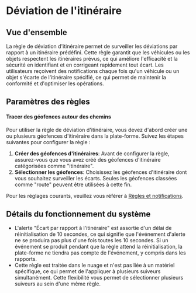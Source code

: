# Déviation de l'itinéraire

## Vue d'ensemble

La règle de déviation d'itinéraire permet de surveiller les déviations par rapport à un itinéraire prédéfini. Cette règle garantit que les véhicules ou les objets respectent les itinéraires prévus, ce qui améliore l'efficacité et la sécurité en identifiant et en corrigeant rapidement tout écart. Les utilisateurs reçoivent des notifications chaque fois qu'un véhicule ou un objet s'écarte de l'itinéraire spécifié, ce qui permet de maintenir la conformité et d'optimiser les opérations.

## Paramètres des règles

#### Tracer des géofences autour des chemins

Pour utiliser la règle de déviation d'itinéraire, vous devez d'abord créer une ou plusieurs géofences d'itinéraire dans la plate-forme. Suivez les étapes suivantes pour configurer la règle :

1. **Créer des géofences d'itinéraires**: Avant de configurer la règle, assurez-vous que vous avez créé des géofences d'itinéraire catégorisées comme "itinéraire".
2. **Sélectionner les géofences**: Choisissez les géofences d'itinéraire dont vous souhaitez surveiller les écarts. Seules les géofences classées comme "route" peuvent être utilisées à cette fin.

Pour les réglages courants, veuillez vous référer à [Règles et notifications](../../../guide-de-litilizateur/regles-et-notifications.md).

## Détails du fonctionnement du système

* L'alerte "Écart par rapport à l'itinéraire" est assortie d'un délai de réinitialisation de 10 secondes, ce qui signifie que l'événement d'alerte ne se produira pas plus d'une fois toutes les 10 secondes. Si un événement se produit pendant que la règle attend la réinitialisation, la plate-forme ne tiendra pas compte de l'événement, y compris dans les rapports.
* Cette règle est traitée dans le nuage et n'est pas liée à un matériel spécifique, ce qui permet de l'appliquer à plusieurs suiveurs simultanément. Cette flexibilité vous permet de sélectionner plusieurs suiveurs au sein d'une même règle.
